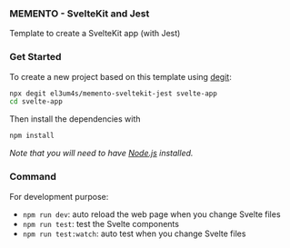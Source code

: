 ### MEMENTO - SvelteKit and Jest

Template to create a SvelteKit app (with Jest)

### Get Started

To create a new project based on this template using [degit](https://github.com/Rich-Harris/degit):

```bash
npx degit el3um4s/memento-sveltekit-jest svelte-app
cd svelte-app
```

Then install the dependencies with

```bash
npm install
```

_Note that you will need to have [Node.js](https://nodejs.org/) installed._

### Command

For development purpose:

- `npm run dev`: auto reload the web page when you change Svelte files
- `npm run test`: test the Svelte components
- `npm run test:watch`: auto test when you change Svelte files
